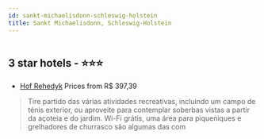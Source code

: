 ```yaml
---
id: sankt-michaelisdonn-schleswig-holstein
title: Sankt Michaelisdonn, Schleswig-Holstein
---
```


<center><img src="https://i.travelapi.com/hotels/21000000/20310000/20304800/20304799/a9c7072e_z.jpg" alt="" /></center>


##  3 star hotels - ⭐️⭐️⭐️

-    [Hof Rehedyk](https://us.hurb.com/hotels/sankt-michaelisdonn/hof-rehedyk-HT-OE01?cmp=18055) Prices from R$ 397,39
   > Tire partido das várias atividades recreativas, incluindo um campo de ténis exterior, ou aproveite para contemplar soberbas vistas a partir da açoteia e do jardim. Wi-Fi grátis, uma área para piqueniques e grelhadores de churrasco são algumas das com
